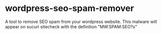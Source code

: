 # wordpress-seo-spam-remover
A tool to remove SEO spam from your wordpress website. This malware will appear on sucuri sitecheck with the definition "MW:SPAM:SEO?s"
